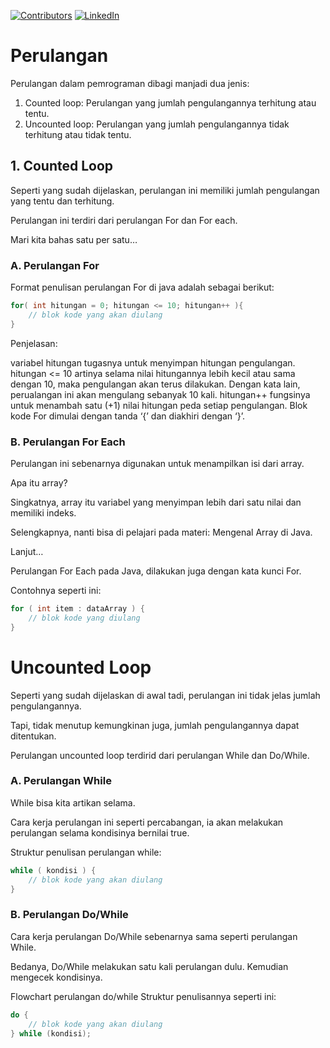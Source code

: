 [![Contributors][contributors-shield]][contributors-url]
[![LinkedIn][linkedin-shield]][linkedin-url]

# Perulangan

Perulangan dalam pemrograman dibagi manjadi dua jenis:

1. Counted loop: Perulangan yang jumlah pengulangannya terhitung atau tentu.
2. Uncounted loop: Perulangan yang jumlah pengulangannya tidak terhitung atau tidak
tentu.

## 1. Counted Loop
Seperti yang sudah dijelaskan, perulangan ini memiliki jumlah pengulangan yang tentu dan terhitung.

Perulangan ini terdiri dari perulangan For dan For each.

Mari kita bahas satu per satu…

### A. Perulangan For
Format penulisan perulangan For di java adalah sebagai berikut:

```java
for( int hitungan = 0; hitungan <= 10; hitungan++ ){
    // blok kode yang akan diulang
}
```

Penjelasan:

variabel hitungan tugasnya untuk menyimpan hitungan pengulangan.
hitungan <= 10 artinya selama nilai hitungannya lebih kecil atau sama dengan 10, maka pengulangan akan terus dilakukan. Dengan kata lain, perualangan ini akan mengulang sebanyak 10 kali.
hitungan++ fungsinya untuk menambah satu (+1) nilai hitungan peda setiap pengulangan.
Blok kode For dimulai dengan tanda ‘{’ dan diakhiri dengan ‘}’.

### B. Perulangan For Each
Perulangan ini sebenarnya digunakan untuk menampilkan isi dari array.

Apa itu array?

Singkatnya, array itu variabel yang menyimpan lebih dari satu nilai dan memiliki indeks.

Selengkapnya, nanti bisa di pelajari pada materi: Mengenal Array di Java.

Lanjut…

Perulangan For Each pada Java, dilakukan juga dengan kata kunci For.

Contohnya seperti ini:
```java
for ( int item : dataArray ) {
    // blok kode yang diulang
}
```

# Uncounted Loop
Seperti yang sudah dijelaskan di awal tadi, perulangan ini tidak jelas jumlah pengulangannya.

Tapi, tidak menutup kemungkinan juga, jumlah pengulangannya dapat ditentukan.

Perulangan uncounted loop terdirid dari perulangan While dan Do/While.


### A. Perulangan While
While bisa kita artikan selama.

Cara kerja perulangan ini seperti percabangan, ia akan melakukan perulangan selama kondisinya bernilai true.

Struktur penulisan perulangan while:

```java
while ( kondisi ) {
    // blok kode yang akan diulang
}
```

### B. Perulangan Do/While
Cara kerja perulangan Do/While sebenarnya sama seperti perulangan While.

Bedanya, Do/While melakukan satu kali perulangan dulu. Kemudian mengecek kondisinya.

Flowchart perulangan do/while
Struktur penulisannya seperti ini:

```java
do {
    // blok kode yang akan diulang
} while (kondisi);
```

[contributors-shield]: https://img.shields.io/github/contributors/arridhow/web-resume.svg?style=for-the-badge
[contributors-url]: https://github.com/arridhow/web-resume/graphs/contributors
[linkedin-shield]: https://img.shields.io/badge/-LinkedIn-black.svg?style=for-the-badge&logo=linkedin&colorB=555
[linkedin-url]: https://linkedin.com/in/arridhopradana
